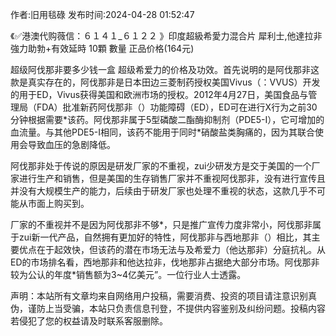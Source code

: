 <p>作者:旧用毯碌 发布时间:2024-04-28 01:52:47</p>
<p>《✅港澳代购薇信：６１４１_６１２２ 》印度超級希愛力混合片 犀利士,他達拉非 強力助勃+有效延時 10顆 數量 正品价格(164元) </p>
									<p>  超级阿伐那非要多少钱一盒 超级希爱力的价格及功效。首先说明的是阿伐那非这款是真实存在的，阿伐那非是日本田边三菱制药授权美国Vivus（：VVUS）开发的用于ED，Vivus获得美国和欧洲市场的授权。2012年4月27日，美国食品与管理局（FDA）批准新药阿伐那非（）功能障碍（ED），ED可在进行X行为之前30分钟根据需要*该药。阿伐那非属于5型磷酸二酯酶抑制剂（PDE5-I），它可增加的血流量。与其他PDE5-I相同，该药不能用于同时*硝酸盐类胸痛的，因为其联合使用会导致血压的急剧降低。</p><p></p><p>阿伐那非处于传说的原因是研发厂家的不重视，zui少研发方是交于美国的一个厂家进行生产和销售，但是美国的生存销售厂家并不重视阿伐那非，没有进行宣传且并没有大规模生产的能力，后续由于研发厂家也处理不重视的状态，这款几乎不可能从市面上购买到。</p><p>厂家的不重视并不是因为阿伐那非不够*，只是推广宣传力度非常小，阿伐那非属于zui新一代产品，自然拥有更加好的特性，阿伐那非与西地那非（）相比，其主要优点在于起效快，但该药的潜在市场无法与及希爱力（他达那非）分庭抗礼。从ED的市场排名看，西地那非和他达拉非，伐地那非占据绝大部分市场。阿伐那非较为公认的年度*销售额为3~4亿美元”。一位行业人士透露。</p>				声明：本站所有文章均来自网络用户投稿，需要消费、投资的项目请注意识别真伪，谨防上当受骗，本站只负责信息刊登，不提供内容鉴别及纠纷问题。投稿内容若侵犯了您的权益请及时联系客服删除。				
